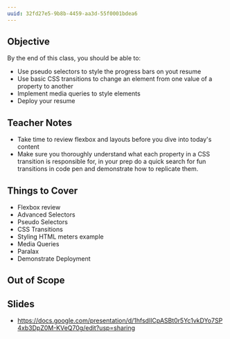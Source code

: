 ```yaml
---
uuid: 32fd27e5-9b8b-4459-aa3d-55f0001bdea6
---
```



## Objective

By the end of this class, you should be able to:
- Use pseudo selectors to style the progress bars on yout resume
- Use basic CSS transitions to change an element from one value of a property to another
- Implement media queries to style elements
- Deploy your resume



## Teacher Notes
- Take time to review flexbox and layouts before you dive into today's content
- Make sure you thoroughly understand what each property in a CSS transition is responsible for,
in your prep do a quick search for fun transitions in code pen and demonstrate how to replicate them.

## Things to Cover
- Flexbox review
- Advanced Selectors
- Pseudo Selectors
- CSS Transitions
- Styling HTML meters example
- Media Queries
- Paralax
- Demonstrate Deployment

## Out of Scope


## Slides
- https://docs.google.com/presentation/d/1hfsdIlCpASBt0r5Yc1vkDYo7SP4xb3DpZ0M-KVeQ70g/edit?usp=sharing 
